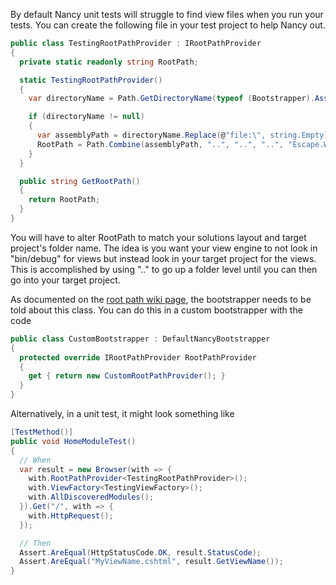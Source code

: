 By default Nancy unit tests will struggle to find view files when you run your tests.  You can create the following file in your test project to help Nancy out.

```c#
public class TestingRootPathProvider : IRootPathProvider
{
  private static readonly string RootPath;

  static TestingRootPathProvider()
  {
    var directoryName = Path.GetDirectoryName(typeof (Bootstrapper).Assembly.CodeBase);

    if (directoryName != null)
    {
      var assemblyPath = directoryName.Replace(@"file:\", string.Empty);
      RootPath = Path.Combine(assemblyPath, "..", "..", "..", "Escape.Web");
    }
  }

  public string GetRootPath()
  {
    return RootPath;
  }
}
```

You will have to alter RootPath to match your solutions layout and target project's folder name. The idea is you want your view engine to not look in "bin/debug" for views but instead look in your target project for the views.  This is accomplished by using ".." to go up a folder level until you can then go into your target project.

As documented on the [root path wiki page](https://github.com/NancyFx/Nancy/wiki/The-root-path), the bootstrapper needs to be told about this class.  You can do this in a custom bootstrapper with the code

```c#
public class CustomBootstrapper : DefaultNancyBootstrapper
{
  protected override IRootPathProvider RootPathProvider
  {
    get { return new CustomRootPathProvider(); }
  }
}
```

Alternatively, in a unit test, it might look something like

```c#
[TestMethod()]
public void HomeModuleTest()
{
  // When
  var result = new Browser(with => {
    with.RootPathProvider<TestingRootPathProvider>();
    with.ViewFactory<TestingViewFactory>();
    with.AllDiscoveredModules();
  }).Get("/", with => {
    with.HttpRequest();
  });

  // Then
  Assert.AreEqual(HttpStatusCode.OK, result.StatusCode);
  Assert.AreEqual("MyViewName.cshtml", result.GetViewName());
}
```